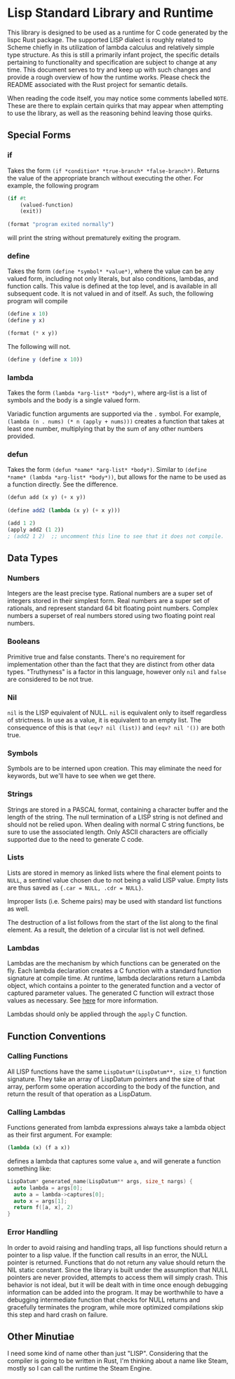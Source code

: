 # Lisp Standard Library and Runtime

This library is designed to be used as a runtime for C code generated by the lispc Rust package. The supported LISP
dialect is roughly related to Scheme chiefly in its utilization of lambda calculus and relatively simple type structure.
As this is still a primarily infant project, the specific details pertaining to functionality and specification are
subject to change at any time. This document serves to try and keep up with such changes and provide a rough overview of
how the runtime works. Please check the README associated with the Rust project for semantic details.

When reading the code itself, you may notice some comments labelled `NOTE`. These are there to explain certain quirks
that may appear when attempting to use the library, as well as the reasoning behind leaving those quirks.

## Special Forms

### if

Takes the form `(if *condition* *true-branch* *false-branch*)`. Returns the value of the appropriate branch without 
executing the other. For example, the following program

```scheme
(if #t
    (valued-function)
    (exit))
    
(format "program exited normally")
```

will print the string without prematurely exiting the program.

### define

Takes the form `(define *symbol* *value*)`, where the value can be any valued form, including not only literals, but
also conditions, lambdas, and function calls. This value is defined at the top level, and is available in all subsequent
code. It is not valued in and of itself. As such, the following program will compile

```scheme
(define x 10)
(define y x)

(format (* x y))
```

The following will not.

```scheme
(define y (define x 10))
```

### lambda

Takes the form `(lambda *arg-list* *body*)`, where arg-list is a list of symbols and the body is a single valued form. 

Variadic function arguments are supported via the `.` symbol. For example, `(lambda (n . nums) (* n (apply + nums)))`
creates a function that takes at least one number, multiplying that by the sum of any other numbers provided.

### defun

Takes the form `(defun *name* *arg-list* *body*)`. Similar to `(define *name* (lambda *arg-list* *body*))`, but allows
for the name to be used as a function directly. See the difference.

```scheme
(defun add (x y) (+ x y))
    
(define add2 (lambda (x y) (+ x y)))

(add 1 2)
(apply add2 (1 2))
; (add2 1 2)  ;; uncomment this line to see that it does not compile.
```

## Data Types

### Numbers

Integers are the least precise type. Rational numbers are a super set of integers stored in their simplest form. Real 
numbers are a super set of rationals, and represent standard 64 bit floating point numbers. Complex numbers a superset
of real numbers stored using two floating point real numbers.

### Booleans

Primitive true and false constants. There's no requirement for implementation other than the fact that they are distinct
from other data types. "Truthyness" is a factor in this language, however only `nil` and `false` are considered to be 
not true.

### Nil

`nil` is the LISP equivalent of NULL. `nil` is equivalent only to itself regardless of strictness. In use as a value, it
is equivalent to an empty list. The consequence of this is that `(eqv? nil (list))` and `(eqv? nil '())` are both true.

### Symbols
Symbols are to be interned upon creation. This may eliminate the need for keywords, but we'll have to see when we get 
there.

### Strings

Strings are stored in a PASCAL format, containing a character buffer and the length of the string. The null termination
of a LISP string is not defined and should not be relied upon. When dealing with normal C string functions, be sure to
use the associated length. Only ASCII characters are officially supported due to the need to generate C code.

### Lists

Lists are stored in memory as linked lists where the final element points to `NULL`, a sentinel value chosen due to not
being a valid LISP value. Empty lists are thus saved as `{.car = NULL, .cdr = NULL}`.

Improper lists (i.e. Scheme pairs) may be used with standard list functions as well.

The destruction of a list follows from the start of the list along to the final element. As a result, the deletion of a
circular list is not well defined.

### Lambdas

Lambdas are the mechanism by which functions can be generated on the fly. Each lambda declaration creates a C function
with a standard function signature at compile time. At runtime, lambda declarations return a
Lambda object, which contains a pointer to the generated function and a vector of captured parameter values. The 
generated C function will extract those values as necessary. See [here](#calling-lambdas) for more information.

Lambdas should only be applied through the `apply` C function.

## Function Conventions

### Calling Functions

All LISP functions have the same `LispDatum*(LispDatum**, size_t)` function signature. They take an array of LispDatum 
pointers and the size of that array, perform some operation according to the body of the function, and return the result
of that operation as a LispDatum.

### Calling Lambdas

Functions generated from lambda expressions always take a lambda object as their first argument. For example:

```scheme
(lambda (x) (f a x))
```

defines a lambda that captures some value `a`, and will generate a function something like:

```c++
LispDatum* generated_name(LispDatum** args, size_t nargs) {
  auto lambda = args[0];
  auto a = lambda->captures[0];
  auto x = args[1];
  return f([a, x], 2)
}
```

### Error Handling

In order to avoid raising and handling traps, all lisp functions should return a pointer to a lisp value. If the
function call results in an error, the NULL pointer is returned. Functions that do not return any value should return
the NIL static constant. Since the library is built under the assumption that NULL pointers are never provided,
attempts to access them will simply crash. This behavior is not ideal, but it will be dealt with in time once enough 
debugging information can be added into the program. It may be worthwhile to have a debugging intermediate function that
checks for NULL returns and gracefully terminates the program, while more optimized compilations skip this step and hard
crash on failure. 

## Other Minutiae

I need some kind of name other than just "LISP". Considering that the compiler is going to be written in Rust, I'm
thinking about a name like Steam, mostly so I can call the runtime the Steam Engine.